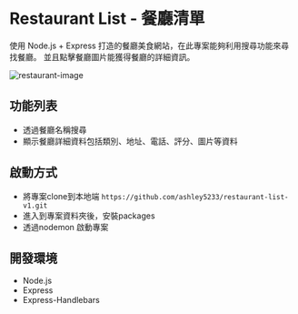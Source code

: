 # Restaurant List - 餐廳清單
使用 Node.js + Express 打造的餐廳美食網站，在此專案能夠利用搜尋功能來尋找餐廳。
並且點擊餐廳圖片能獲得餐廳的詳細資訊。

![restaurant-image](https://github.com/ashley5233/restaurant-list-v1/blob/master/restaurant-image.png?raw=true)


## 功能列表
+ 透過餐廳名稱搜尋
+ 顯示餐廳詳細資料包括類別、地址、電話、評分、圖片等資料

## 啟動方式
+ 將專案clone到本地端
`https://github.com/ashley5233/restaurant-list-v1.git`
+ 進入到專案資料夾後，安裝packages
+ 透過nodemon 啟動專案

## 開發環境
+ Node.js
+ Express
+ Express-Handlebars
